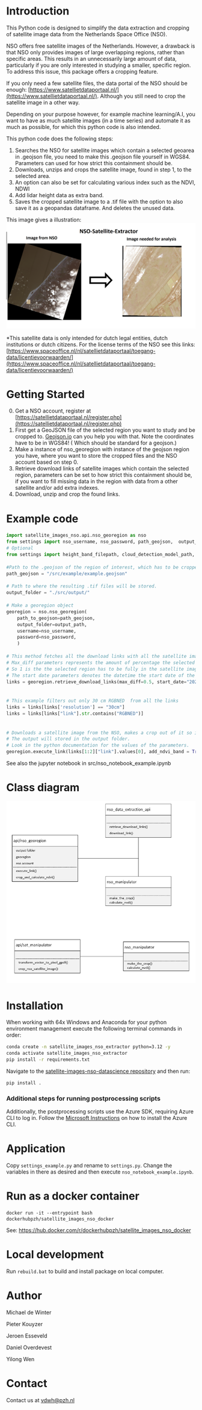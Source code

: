 # Introduction

This Python code is designed to simplify the data extraction and cropping of satellite image data from the Netherlands Space Office (NSO).

NSO offers free satellite images of the Netherlands. However, a drawback is that NSO only provides images of large overlapping regions, rather than specific areas. This results in an unnecessarily large amount of data, particularly if you are only interested in studying a smaller, specific region. To address this issue, this package offers a cropping feature.

If you only need a few satellite files, the data portal of the NSO should be enough: [https://www.satellietdataportaal.nl/](https://www.satellietdataportaal.nl/).
Although you still need to crop the satellite image in a other way.

Depending on your purpose however, for example machine learning/A.I, you want to have as much satellite images (in a time series) and automate it as much as possible, for which this python code is also intended.


This python code does the following steps:

1. Searches the NSO for satellite images which contain a selected geoarea in .geojson file, you need to make this .geojson file yourself in WGS84. Parameters can used for how strict this containment should be.
2. Downloads, unzips and crops the satellite image, found in step 1, to the selected area.
3. An option can also be set for calculating various index such as the NDVI, NDWI
4. Add lidar height data as extra band.
5. Saves the cropped satellite image to a .tif file with the option to also save it as a geopandas dataframe. And deletes the unused data.

This image gives a illustration:
![Alt text](example.png?raw=true "Title")


\*This satellite data is only intended for dutch legal entities, dutch institutions or dutch citizens.
For the license terms of the NSO see this links: [https://www.spaceoffice.nl/nl/satellietdataportaal/toegang-data/licentievoorwaarden/](https://www.spaceoffice.nl/nl/satellietdataportaal/toegang-data/licentievoorwaarden/)

# Getting Started

0. Get a NSO account, register at [https://satellietdataportaal.nl/register.php](https://satellietdataportaal.nl/register.php)
1. First get a GeoJSON file of the selected region you want to study and be cropped to. [Geojson.io](https://geojson.io/#map=8/51.821/5.004) can you help you with that. Note the coordinates have to be in WGS84! ( Which should be standard for a geojson.)
2. Make a instance of nso_georegion with instance of the geojson region you have, where you want to store the cropped files and the NSO account based on step 0.
3. Retrieve download links of satellite images which contain the selected region, parameters can be set to how strict this containment should be, if you want to fill missing data in the region with data from a other satellite and/or add extra indexes.
4. Download, unzip and crop the found links.

# Example code

```python
import satellite_images_nso.api.nso_georegion as nso
from settings import nso_username, nso_password, path_geojson,  output_path
# Optional
from settings import height_band_filepath, cloud_detection_model_path, links_must_contain

#Path to the .geojson of the region of interest, which has to be cropped from the original satellite 
path_geojson = "/src/example/example.geojson"

# Path to where the resulting .tif files will be stored.
output_folder = "./src/output/"

# Make a georegion object
georegion = nso.nso_georegion(
    path_to_geojson=path_geojson, 
    output_folder=output_path,
    username=nso_username,
    password=nso_password,
    )

# This method fetches all the download links with all the satellite images the NSO has which contain the region in the given geojson.
# Max_diff parameters represents the amount of percentage the selected region has to be in the satellite image.
# So 1 is the the selected region has to be fully in the satellite images while 0.5 donates only 50% of the selected region is in the satellite image.
# The start date parameters denotes the datetime the start date of the satellite images.
links = georegion.retrieve_download_links(max_diff=0.5, start_date="2022-01-01")


# This example filters out only 30 cm RGBNED  from all the links
links = links[links['resolution'] == "30cm"]
links = links[links["link"].str.contains("RGBNED")]


# Downloads a satellite image from the NSO, makes a crop out of it so it fits the geojson region and calculates the NVDI index.
# The output will stored in the output folder.
# Look in the python documentation for the values of the parameters.
georegion.execute_link(links[1:2]["link"].values[0], add_ndvi_band = True)

```

See also the jupyter notebook in src/nso_notebook_example.ipynb

# Class diagram

![Alt text](class_diagram.PNG?raw=true "Title")

# Installation

When working with 64x Windows and Anaconda for your python environment management execute the following terminal commands in order:

```sh
conda create -n satellite_images_nso_extractor python=3.12 -y
conda activate satellite_images_nso_extractor
pip install -r requirements.txt
```

Navigate to the [satellite-images-nso-datascience repository](https://github.com/Provincie-Zuid-Holland/satellite-images-nso-datascience) and then run:

```sh
pip install .
```


### Additional steps for running postprocessing scripts

Additionally, the postprocessing scripts use the Azure SDK, requiring Azure CLI to log in. Follow the [Microsoft Instructions](https://learn.microsoft.com/en-us/cli/azure/install-azure-cli) on how to install the Azure CLI.

# Application

Copy `settings_example.py` and rename to `settings.py`. Change the variables in there as desired and then execute `nso_notebook_example.ipynb`.

# Run as a docker container

```console
docker run -it --entrypoint bash dockerhubpzh/satellite_images_nso_docker
```

See: https://hub.docker.com/r/dockerhubpzh/satellite_images_nso_docker

# Local development

Run `rebuild.bat` to build and install package on local computer.

# Author

Michael de Winter

Pieter Kouyzer

Jeroen Esseveld

Daniel Overdevest

Yilong Wen

# Contact

Contact us at vdwh@pzh.nl
